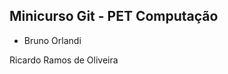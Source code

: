Minicurso Git - PET Computação
--------------------------------

* Bruno Orlandi






Ricardo Ramos de Oliveira
































